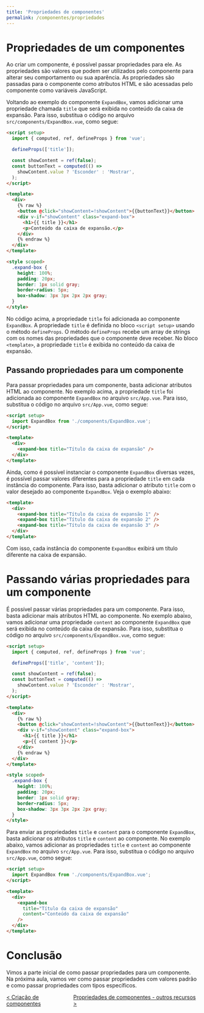 ```yaml
---
title: 'Propriedades de componentes'
permalink: /componentes/propriedades
---
```


# Propriedades de um componentes

Ao criar um componente, é possível passar propriedades para ele. As propriedades são valores que podem ser utilizados pelo componente para alterar seu comportamento ou sua aparência. As propriedades são passadas para o componente como atributos HTML e são acessadas pelo componente como variáveis JavaScript.

Voltando ao exemplo do componente `ExpandBox`, vamos adicionar uma propriedade chamada `title` que será exibida no conteúdo da caixa de expansão. Para isso, substitua o código no arquivo `src/components/ExpandBox.vue`, como segue:

```html
<script setup>
  import { computed, ref, defineProps } from 'vue';

  defineProps(['title']);

  const showContent = ref(false);
  const buttonText = computed(() =>
    showContent.value ? 'Esconder' : 'Mostrar',
  );
</script>

<template>
  <div>
    {% raw %}
    <button @click="showContent=!showContent">{{buttonText}}</button>
    <div v-if="showContent" class="expand-box">
      <h1>{{ title }}</h1>
      <p>Conteúdo da caixa de expansão.</p>
    </div>
    {% endraw %}
  </div>
</template>

<style scoped>
  .expand-box {
    height: 100%;
    padding: 20px;
    border: 1px solid gray;
    border-radius: 5px;
    box-shadow: 3px 3px 2px 2px gray;
  }
</style>
```

No código acima, a propriedade `title` foi adicionada ao componente `ExpandBox`. A propriedade `title` é definida no bloco `<script setup>` usando o método `defineProps`. O método `defineProps` recebe um array de strings com os nomes das propriedades que o componente deve receber. No bloco `<template>`, a propriedade `title` é exibida no conteúdo da caixa de expansão.

## Passando propriedades para um componente

Para passar propriedades para um componente, basta adicionar atributos HTML ao componente. No exemplo acima, a propriedade `title` foi adicionada ao componente `ExpandBox` no arquivo `src/App.vue`. Para isso, substitua o código no arquivo `src/App.vue`, como segue:

```html
<script setup>
  import ExpandBox from './components/ExpandBox.vue';
</script>

<template>
  <div>
    <expand-box title="Título da caixa de expansão" />
  </div>
</template>
```

Ainda, como é possível instanciar o componente `ExpandBox` diversas vezes, é possível passar valores diferentes para a propriedade `title` em cada instância do componente. Para isso, basta adicionar o atributo `title` com o valor desejado ao componente `ExpandBox`. Veja o exemplo abaixo:

```html
<template>
  <div>
    <expand-box title="Título da caixa de expansão 1" />
    <expand-box title="Título da caixa de expansão 2" />
    <expand-box title="Título da caixa de expansão 3" />
  </div>
</template>
```

Com isso, cada instância do componente `ExpandBox` exibirá um título diferente na caixa de expansão.

# Passando várias propriedades para um componente

É possível passar várias propriedades para um componente. Para isso, basta adicionar mais atributos HTML ao componente. No exemplo abaixo, vamos adicionar uma propriedade `content` ao componente `ExpandBox` que será exibida no conteúdo da caixa de expansão. Para isso, substitua o código no arquivo `src/components/ExpandBox.vue`, como segue:

```html
<script setup>
  import { computed, ref, defineProps } from 'vue';

  defineProps(['title', 'content']);

  const showContent = ref(false);
  const buttonText = computed(() =>
    showContent.value ? 'Esconder' : 'Mostrar',
  );
</script>

<template>
  <div>
    {% raw %}
    <button @click="showContent=!showContent">{{buttonText}}</button>
    <div v-if="showContent" class="expand-box">
      <h1>{{ title }}</h1>
      <p>{{ content }}</p>
    </div>
    {% endraw %}
  </div>
</template>

<style scoped>
  .expand-box {
    height: 100%;
    padding: 20px;
    border: 1px solid gray;
    border-radius: 5px;
    box-shadow: 3px 3px 2px 2px gray;
  }
</style>
```

Para enviar as propriedades `title` e `content` para o componente `ExpandBox`, basta adicionar os atributos `title` e `content` ao componente. No exemplo abaixo, vamos adicionar as propriedades `title` e `content` ao componente `ExpandBox` no arquivo `src/App.vue`. Para isso, substitua o código no arquivo `src/App.vue`, como segue:

```html
<script setup>
  import ExpandBox from './components/ExpandBox.vue';
</script>

<template>
  <div>
    <expand-box
      title="Título da caixa de expansão"
      content="Conteúdo da caixa de expansão"
    />
  </div>
</template>
```

# Conclusão

Vimos a parte inicial de como passar propriedades para um componente. Na próxima aula, vamos ver como passar propriedades com valores padrão e como passar propriedades com tipos específicos.

<span style="display: flex; justify-content: space-between;"><span>[&lt; Criação de componentes](criacao.html 'Anterior')</span><span>[Propriedades de componentes - outros recursos &gt;](propriedades-outros-recursos.html 'Próximo')</span></span>
